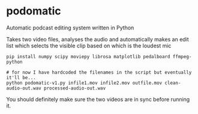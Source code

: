 # podomatic
Automatic podcast editing system written in Python

Takes two video files, analyses the audio and automatically makes an edit list which selects the visible clip based on which is the loudest mic 

```
pip install numpy scipy moviepy librosa matplotlib pedalboard ffmpeg-python 
```

```
# for now I have hardcoded the filenames in the script but eventually it'll be...
python podomatic-v1.py infile1.mov infile2.mov outfile.mov clean-audio-out.wav processed-audio-out.wav
```
You should definitely make sure the two videos are in sync before running it. 


